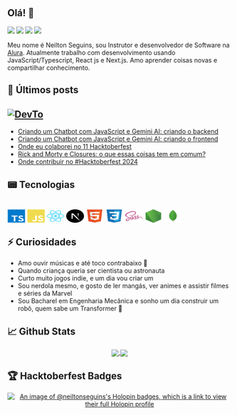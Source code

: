 ## Olá! 👋


<div>
  <a href="https://www.linkedin.com/in/ne%C3%ADlton-seguins-bb8786a6/" target="_blank"><img src="https://img.shields.io/badge/-LinkedIn-%230077B5?style=for-the-badge&logo=linkedin&logoColor=white" target="_blank"></a>
  <a href="https://twitter.com/SeguinsNeilton" target="_blank"><img src="https://img.shields.io/badge/-Twitter-1DA1F2?style=for-the-badge&logo=twitter&logoColor=white" target="_blank"></a>
  <a href="https://www.instagram.com/neilton_seguins/?hl=pt-br" target="_blank"><img src="https://img.shields.io/badge/-Instagram-%23E4405F?style=for-the-badge&logo=instagram&logoColor=white" target="_blank"></a>
  <a href = "mailto:seguins.neilton@gmail.com"><img src="https://img.shields.io/badge/-Gmail-%23333?style=for-the-badge&logo=gmail&logoColor=white" target="_blank"></a>
</div>

Meu nome é Neilton Seguins, sou Instrutor e desenvolvedor de Software na [Alura](https://www.alura.com.br/). Atualmente trabalho com desenvolvimento usando JavaScript/Typescript, React js e Next.js. Amo aprender coisas novas e compartilhar conhecimento.

## 📝 Últimos posts

## [![ DevTo ](https://img.shields.io/badge/dev.to-0A0A0A?style=for-the-badge&logo=devdotto&logoColor=white)](https://dev.to/neiltonseguins)

<!-- DEVTO:START -->
- [Criando um Chatbot com JavaScript e Gemini AI: criando o backend](https://dev.to/neiltonseguins/criando-um-chatbot-com-javascript-e-gemini-ai-criando-o-backend-3lf7)
- [Criando um Chatbot com JavaScript e Gemini AI: criando o frontend](https://dev.to/neiltonseguins/criando-um-chatbot-com-javascript-e-gemini-ai-364k)
- [Onde eu colaborei no 11 Hacktoberfest](https://dev.to/neiltonseguins/onde-eu-colaborei-no-11deg-hacktoberfest-499h)
- [Rick and Morty e Closures: o que essas coisas tem em comum?](https://dev.to/neiltonseguins/rick-and-morty-e-clorsures-o-que-essas-coisas-tem-em-comum-3jpb)
- [Onde contribuir no #Hacktoberfest 2024](https://dev.to/neiltonseguins/onde-contribuir-no-hacktoberfest-2024-j6o)
<!-- DEVTO:END -->

## 📟 Tecnologias

<div style="display: inline_block"><br>
  <img align="center" alt="Neilton-CSS" height="30" width="40" src="https://raw.githubusercontent.com/devicons/devicon/master/icons/typescript/typescript-original.svg">
  <img align="center" alt="Neilton-Js" height="30" width="40" src="https://raw.githubusercontent.com/devicons/devicon/master/icons/javascript/javascript-plain.svg">
  <img align="center" alt="Neilton-Js" height="30" width="40" src="https://raw.githubusercontent.com/devicons/devicon/master/icons/react/react-original.svg">
  <img align="center" alt="Neilton-CSS" height="30" width="40" src="https://raw.githubusercontent.com/devicons/devicon/master/icons/nextjs/nextjs-original.svg">
  <img align="center" alt="Neilton-HTML" height="30" width="40" src="https://raw.githubusercontent.com/devicons/devicon/master/icons/html5/html5-original.svg">
  <img align="center" alt="Neilton-CSS" height="30" width="40" src="https://raw.githubusercontent.com/devicons/devicon/master/icons/css3/css3-original.svg">
  <img align="center" alt="Neilton-CSS" height="30" width="40" src="https://raw.githubusercontent.com/devicons/devicon/master/icons/sass/sass-original.svg">
  <img align="center" alt="Neilton-CSS" height="30" width="40" src="https://raw.githubusercontent.com/devicons/devicon/master/icons/nodejs/nodejs-original.svg">
  <img align="center" alt="Neilton-CSS" height="30" width="40" src="https://raw.githubusercontent.com/devicons/devicon/master/icons/mongodb/mongodb-original.svg">
</div>

##  ⚡ Curiosidades

- Amo ouvir músicas e até toco contrabaixo 🎸
- Quando criança queria ser cientista ou astronauta
- Curto muito jogos indie, e um dia vou criar um
- Sou nerdola mesmo, e gosto de ler mangás, ver animes e assistir filmes e séries da Marvel
- Sou Bacharel em Engenharia Mecânica e sonho um dia construir um robô, quem sabe um Transformer 🤖

## 📈 Github Stats

<div align="center">
  <a href="https://github.com/NeiltonSeguins/github-readme-stats">
    <img height=200 align="center" src="https://github-readme-stats.vercel.app/api?username=NeiltonSeguins&theme=merko&show_icons=true&hide_border=false&count_private=true" />
  </a>
  <a href="https://github.com/NeiltonSeguins/convoychat">
    <img height=200 align="center" src="https://github-readme-stats.vercel.app/api/top-langs?username=NeiltonSeguins&layout=compact&langs_count=8&card_width=320&theme=merko" />
  </a>
</div>

## 🏆 Hacktoberfest Badges

<div align="center">
  <a href="https://github.com/NeiltonSeguins/github-readme-stats">
    <img height=260 align="center" src="https://holopin.me/neiltonseguins" alt="An image of @neiltonseguins's Holopin badges, which is a link to view their full Holopin profile" />
  </a>
</div>
